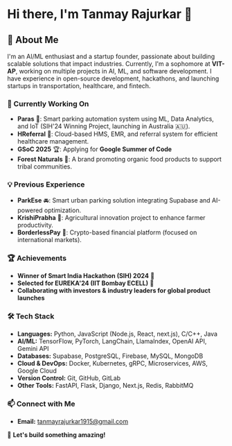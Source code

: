 # Hi there, I'm Tanmay Rajurkar 👋

## 🚀 About Me
I'm an AI/ML enthusiast and a startup founder, passionate about building scalable solutions that impact industries. Currently, I'm a sophomore at **VIT-AP**, working on multiple projects in AI, ML, and software development. I have experience in open-source development, hackathons, and launching startups in transportation, healthcare, and fintech.

### 🔭 Currently Working On
- **Paras** 🚗: Smart parking automation system using ML, Data Analytics, and IoT (SIH'24 Winning Project, launching in Australia 🇦🇺).
- **HReferral** 🏥: Cloud-based HMS, EMR, and referral system for efficient healthcare management.
- **GSoC 2025** 🏆: Applying for **Google Summer of Code**
- **Forest Naturals** 🌿: A brand promoting organic food products to support tribal communities.

### 💡 Previous Experience
- **ParkEse** 🚘: Smart urban parking solution integrating Supabase and AI-powered optimization.
- **KrishiPrabha** 🌾: Agricultural innovation project to enhance farmer productivity.
- **BorderlessPay** 💱: Crypto-based financial platform (focused on international markets).

### 🏆 Achievements
- **Winner of Smart India Hackathon (SIH) 2024** 🏅
- **Selected for EUREKA'24 (IIT Bombay ECELL)** 🚀
- **Collaborating with investors & industry leaders for global product launches**

### 🛠️ Tech Stack
- **Languages:** Python, JavaScript (Node.js, React, next.js), C/C++, Java
- **AI/ML:** TensorFlow, PyTorch, LangChain, LlamaIndex, OpenAI API, Gemini API
- **Databases:** Supabase, PostgreSQL, Firebase, MySQL, MongoDB
- **Cloud & DevOps:** Docker, Kubernetes, gRPC, Microservices, AWS, Google Cloud
- **Version Control:** Git, GitHub, GitLab
- **Other Tools:** FastAPI, Flask, Django, Next.js, Redis, RabbitMQ

### 📫 Connect with Me
- **Email:** tanmayrajurkar1915@gmail.com

🚀 **Let's build something amazing!**
